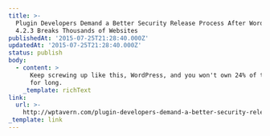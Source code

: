 ```yaml
---
title: >-
  Plugin Developers Demand a Better Security Release Process After WordPress
  4.2.3 Breaks Thousands of Websites
publishedAt: '2015-07-25T21:28:40.000Z'
updatedAt: '2015-07-25T21:28:40.000Z'
status: publish
body:
  - content: >
      Keep screwing up like this, WordPress, and you won't own 24% of the web
      for long.
    _template: richText
link:
  url: >-
    http://wptavern.com/plugin-developers-demand-a-better-security-release-process-after-wordpress-4-2-3-breaks-thousands-of-websites
_template: link
---
```


